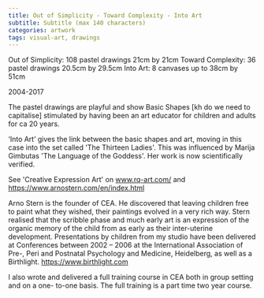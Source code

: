 ```yaml
---
title: Out of Simplicity - Toward Complexity - Into Art
subtitle: Subtitle (max 140 characters)
categories: artwork
tags: visual-art, drawings
---
```


Out of Simplicity: 108 pastel drawings 21cm by 21cm
Toward Complexity: 36 pastel drawings 20.5cm by 29.5cm
Into Art: 8 canvases up to 38cm by 51cm

2004-2017

The pastel drawings are playful and show Basic Shapes [kh do we need to capitalise] stimulated by having been an art educator for children and adults for ca 20 years.

‘Into Art’ gives the link between the basic shapes and art, moving in this case into the set called 'The Thirteen Ladies'. This was influenced by Marija Gimbutas 'The Language of the Goddess'. Her work is now scientifically verified.

See 'Creative Expression Art' on www.rq-art.com/ and https://www.arnostern.com/en/index.html

Arno Stern is the founder of CEA. He discovered that leaving children free to paint what they wished, their paintings evolved in a very rich way. Stern realised that the scribble phase and much early art is an expression of the organic memory of the child from as early as their inter-uterine development. Presentations by children from my studio have been delivered at Conferences between 2002 – 2006 at the International Association of Pre-, Peri and Postnatal Psychology and Medicine, Heidelberg, as well as a Birthlight. https://www.birthlight.com

I also wrote and delivered a full training course in CEA both in group setting and on a one- to-one basis. The full training is a part time two year course.
